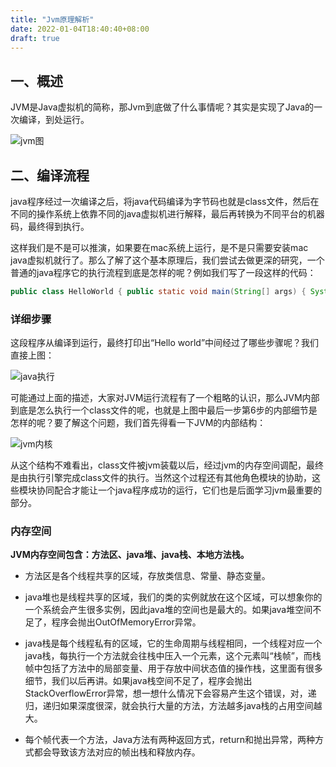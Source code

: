 ```yaml
---
title: "Jvm原理解析"
date: 2022-01-04T18:40:40+08:00
draft: true
---
```


## 一、概述

JVM是Java虚拟机的简称，那Jvm到底做了什么事情呢？其实是实现了Java的一次编译，到处运行。

![jvm图](/images/java/javacode.png)

## 二、编译流程

java程序经过一次编译之后，将java代码编译为字节码也就是class文件，然后在不同的操作系统上依靠不同的java虚拟机进行解释，最后再转换为不同平台的机器码，最终得到执行。

这样我们是不是可以推演，如果要在mac系统上运行，是不是只需要安装mac java虚拟机就行了。那么了解了这个基本原理后，我们尝试去做更深的研究，一个普通的java程序它的执行流程到底是怎样的呢？例如我们写了一段这样的代码：

```java
public class HelloWorld { public static void main(String[] args) { System.out.print("Hello world"); } }
```

### 详细步骤

这段程序从编译到运行，最终打印出“Hello world”中间经过了哪些步骤呢？我们直接上图：

![java执行 ](/images/java/javarun.png)

可能通过上面的描述，大家对JVM运行流程有了一个粗略的认识，那么JVM内部到底是怎么执行一个class文件的呢，也就是上图中最后一步第6步的内部细节是怎样的呢？要了解这个问题，我们首先得看一下JVM的内部结构：

![jvm内核](/images/java/jvmcore.png)

从这个结构不难看出，class文件被jvm装载以后，经过jvm的内存空间调配，最终是由执行引擎完成class文件的执行。当然这个过程还有其他角色模块的协助，这些模块协同配合才能让一个java程序成功的运行，它们也是后面学习jvm最重要的部分。



### 内存空间


**JVM内存空间包含：方法区、java堆、java栈、本地方法栈。**

- 方法区是各个线程共享的区域，存放类信息、常量、静态变量。

- java堆也是线程共享的区域，我们的类的实例就放在这个区域，可以想象你的一个系统会产生很多实例，因此java堆的空间也是最大的。如果java堆空间不足了，程序会抛出OutOfMemoryError异常。

- java栈是每个线程私有的区域，它的生命周期与线程相同，一个线程对应一个java栈，每执行一个方法就会往栈中压入一个元素，这个元素叫“栈帧”，而栈帧中包括了方法中的局部变量、用于存放中间状态值的操作栈，这里面有很多细节，我们以后再讲。如果java栈空间不足了，程序会抛出StackOverflowError异常，想一想什么情况下会容易产生这个错误，对，递归，递归如果深度很深，就会执行大量的方法，方法越多java栈的占用空间越大。

- 每个帧代表一个方法，Java方法有两种返回方式，return和抛出异常，两种方式都会导致该方法对应的帧出栈和释放内存。

